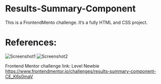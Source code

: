 # Results-Summary-Component
 This is a FrontendMento challenge. It’s a fully HTML and CSS project.
# References:
![Screenshot1](https://res.cloudinary.com/dz209s6jk/image/upload/f_auto,q_auto,w_700/Challenges/itfowh1sglktuzfi7vj6.jpg)
![Screenshot2](https://res.cloudinary.com/dz209s6jk/image/upload/f_auto,q_auto,w_700/Challenges/aqbssn4qnnb7jwp9kbw2.jpg)

Frontend Mentor challenge link:
Level Newbie
<https://www.frontendmentor.io/challenges/results-summary-component-CE_K6s0maV>
